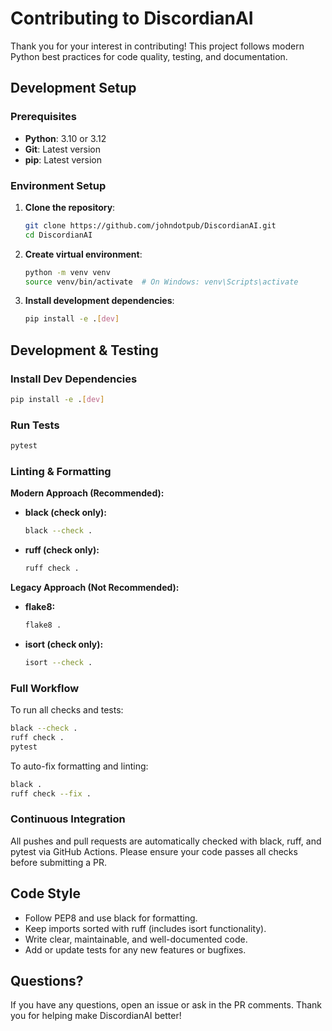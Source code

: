 # Contributing to DiscordianAI

Thank you for your interest in contributing! This project follows modern Python best practices for code quality, testing, and documentation.

## Development Setup

### Prerequisites

- **Python**: 3.10 or 3.12
- **Git**: Latest version
- **pip**: Latest version

### Environment Setup

1. **Clone the repository**:
   ```bash
   git clone https://github.com/johndotpub/DiscordianAI.git
   cd DiscordianAI
   ```

2. **Create virtual environment**:
   ```bash
   python -m venv venv
   source venv/bin/activate  # On Windows: venv\Scripts\activate
   ```

3. **Install development dependencies**:
   ```bash
   pip install -e .[dev]
   ```

## Development & Testing

### Install Dev Dependencies

```bash
pip install -e .[dev]
```

### Run Tests

```bash
pytest
```

### Linting & Formatting

**Modern Approach (Recommended):**
- **black (check only):**
  ```bash
  black --check .
  ```
- **ruff (check only):**
  ```bash
  ruff check .
  ```

**Legacy Approach (Not Recommended):**
- **flake8:**
  ```bash
  flake8 .
  ```
- **isort (check only):**
  ```bash
  isort --check .
  ```

### Full Workflow

To run all checks and tests:

```bash
black --check .
ruff check .
pytest
```

To auto-fix formatting and linting:

```bash
black .
ruff check --fix .
```

### Continuous Integration

All pushes and pull requests are automatically checked with black, ruff, and pytest via GitHub Actions. Please ensure your code passes all checks before submitting a PR.

## Code Style
- Follow PEP8 and use black for formatting.
- Keep imports sorted with ruff (includes isort functionality).
- Write clear, maintainable, and well-documented code.
- Add or update tests for any new features or bugfixes.

## Questions?
If you have any questions, open an issue or ask in the PR comments. Thank you for helping make DiscordianAI better! 